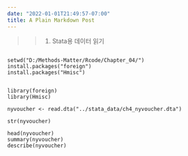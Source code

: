 ```yaml
---
date: "2022-01-01T21:49:57-07:00"
title: A Plain Markdown Post
---
```



>> 1. Stata용 데이터 읽기

```{r setup, include=FALSE}

setwd("D:/Methods-Matter/Rcode/Chapter_04/")
install.packages("foreign")
install.packages("Hmisc")

```

```{r}

library(foreign)
library(Hmisc)

nyvoucher <- read.dta("../stata_data/ch4_nyvoucher.dta")

str(nyvoucher)

head(nyvoucher)
summary(nyvoucher)
describe(nyvoucher)
```

